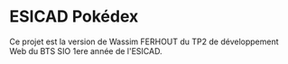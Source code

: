 # ESICAD Pokédex

Ce projet est la version de Wassim FERHOUT du TP2 de développement Web du BTS SIO 1ere année de l'ESICAD.

